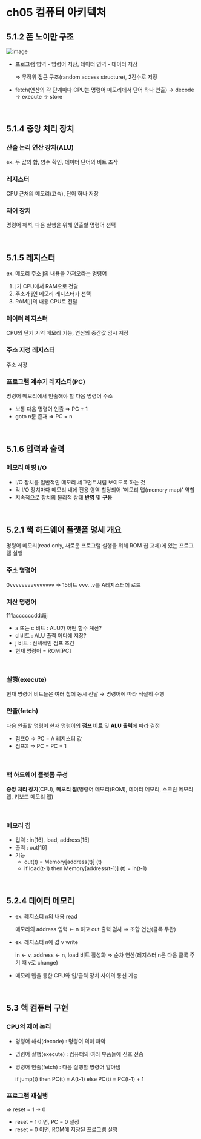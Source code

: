# ch05 컴퓨터 아키텍처

## 5.1.2 폰 노이만 구조

![image](https://user-images.githubusercontent.com/65665065/218647063-4184a612-dcdf-4326-938e-b42293bcc287.png)

- 프로그램 영역 - 명령어 저장, 데이터 영역 - 데이터 저장
    
    ⇒ 무작위 접근 구조(random access structure), 2진수로 저장
    
- fetch(연산의 각 단계마다 CPU는 명령어 메모리에서 단어 하나 인출) → decode → execute → store

<br>

## 5.1.4 중앙 처리 장치

### 산술 논리 연산 장치(ALU)

ex. 두 값의 합, 양수 확인, 데이터 단어의 비트 조작 

### 레지스터

CPU 근처의 메모리(고속), 단어 하나 저장

### 제어 장치

명령어 해석, 다음 실행을 위해 인출할 명령어 선택

<br>

## 5.1.5 레지스터

ex. 메모리 주소 j의 내용을 가져오라는 명령어

1. j가 CPU에서 RAM으로 전달
2. 주소가 j인 메모리 레지스터가 선택
3. RAM[j]의 내용 CPU로 전달  

### 데이터 레지스터

CPU의 단기 기억 메모리 기능, 연산의 중간값 임시 저장 

### 주소 지정 레지스터

주소 저장

### 프로그램 계수기 레지스터(PC)

명령어 메모리에서 인출해야 할 다음 명령어 주소

- 보통 다음 명령어 인출 ⇒ PC + 1
- goto n문 존재 ⇒ PC = n

<br>

## 5.1.6 입력과 출력

### 메모리 매핑 I/O

- I/O 장치를 일반적인 메모리 세그먼트처럼 보이도록 하는 것
- 각 I/O 장치마다 메모리 내에 전용 영역 할당되어 '메모리 맵(memory map)' 역할
- 지속적으로 장치의 물리적 상태 **반영** 및 **구동**

<br>

## 5.2.1 핵 하드웨어 플랫폼 명세 개요

명령어 메모리(read only, 새로운 프로그램 실행을 위해 ROM 칩 교체)에 있는 프로그램 실행 

### 주소 명령어

0vvvvvvvvvvvvvvv ⇒ 15비트 vvv...v를 A레지스터에 로드 

### 계산 명령어

111accccccdddjjj

- a 또는 c 비트 : ALU가 어떤 함수 계산?
- d 비트 : ALU 출력 어디에 저장?
- j 비트 : 선택적인 점프 조건
- 현재 명령어 = ROM[PC]

<br>

### 실행(execute)

현재 명령어 비트들은 여러 칩에 동시 전달 → 명령어에 따라 적절히 수행

### 인출(fetch)

다음 인출할 명령어 현재 명령어의 **점프 비트** 및 **ALU 출력**에 따라 결정 

- 점프O ⇒ PC = A 레지스터 값
- 점프X ⇒ PC = PC + 1

<br>

### 핵 하드웨어 플랫폼 구성

**중앙 처리 장치**(CPU), **메모리 칩**(명령어 메모리(ROM), 데이터 메모리, 스크린 메모리 맵, 키보드 메모리 맵)

<br>

### 메모리 칩

- 입력 : in[16], load, address[15]
- 출력 : out[16]
- 기능
    - out(t) = Memory[address(t)] (t)
    - if load(t-1) then Memory[address(t-1)] (t) = in(t-1)

<br>

## 5.2.4 데이터 메모리

- ex. 레지스터 n의 내용 read
    
    메모리의 address 입력 ← n 하고 out 출력 검사 ⇒ 조합 연산(클록 무관)
    
- ex. 레지스터 n에 값 v write
    
    in ← v, address ← n, load 비트 활성화 ⇒ 순차 연산(레지스터 n은 다음 클록 주기 때 v로 change)
    
- 메모리 맵을 통한 CPU와 입/출력 장치 사이의 통신 기능

<br>

## 5.3 핵 컴퓨터 구현

### CPU의 제어 논리

- 명령어 해석(decode) : 명령어 의미 파악
- 명령어 실행(execute) : 컴퓨터의 여러 부품들에 신호 전송
- 명령어 인출(fetch) : 다음 실행할 명령어 알아냄
    
    if jump(t) then PC(t) = A(t-1) else PC(t) = PC(t-1) + 1
    

### 프로그램 재실행

⇒ reset = 1 → 0

- reset = 1 이면, PC = 0 설정
- reset = 0 이면, ROM에 저장된 프로그램 실행
